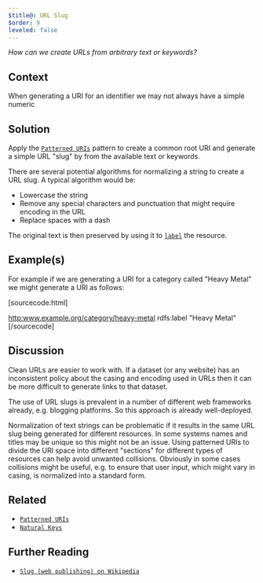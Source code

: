 ```yaml
---
$title@: URL Slug
$order: 9
leveled: false
---
```


*How can we create URLs from arbitrary text or keywords?*

## Context

When generating a URI for an identifier we may not always have a simple numeric

## Solution

Apply the [`Patterned URIs`](../chapter-2/patterned-uris) pattern to create a common root URI and generate a simple URL "slug" by from the available text or keywords.

There are several potential algorithms for normalizing a string to create a URL slug. A typical algorithm would be:

- Lowercase the string
- Remove any special characters and punctuation that might require encoding in the URL
- Replace spaces with a dash

The original text is then preserved by using it to [`label`](../chapter-3/label-everything) the resource.

## Example(s)

For example if we are generating a URI for a category called "Heavy Metal" we might generate a URI as follows:

[sourcecode:html]
<!-- Generate a patterned URI with a simple URL slug from "Heavy Metal" -->
<http:www.example.org/category/heavy-metal>
  rdfs:label "Heavy Metal"
[/sourcecode]


## Discussion

Clean URLs are easier to work with. If a dataset (or any website) has an inconsistent policy about the casing and encoding used in URLs then it can be more difficult to generate links to that dataset.

The use of URL slugs is prevalent in a number of different web frameworks already, e.g. blogging platforms. So this approach is already well-deployed.

Normalization of text strings can be problematic if it results in the same URL slug being generated for different resources. In some systems names and titles may be unique so this might not be an issue. Using patterned URIs to divide the URI space into different "sections" for different types of resources can help avoid unwanted collisions. Obviously in some cases collisions might be useful, e.g. to ensure that user input, which might vary in casing, is normalized into a standard form.

## Related

- [`Patterned URIs`](../chapter-2/patterned-uris)
- [`Natural Keys`](../chapter-2/natural-keys)

## Further Reading
- [`Slug (web publishing) on Wikipedia`](https://en.wikipedia.org/wiki/Clean_URL#Slug)
